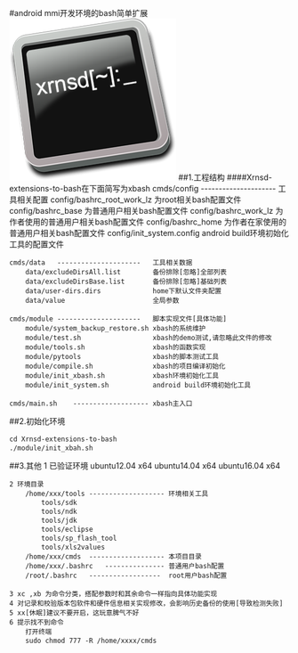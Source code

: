 #android mmi开发环境的bash简单扩展
![Logo](data/logo.png)
##1.工程结构
####Xrnsd-extensions-to-bash在下面简写为xbash
	cmds/config	---------------------	工具相关配置
		config/bashrc_root_work_lz		为root相关bash配置文件
		config/bashrc_base				为普通用户相关bash配置文件
		config/bashrc_work_lz			为作者使用的普通用户相关bash配置文件
		config/bashrc_home				为作者在家使用的普通用户相关bash配置文件
		config/init_system.config		android build环境初始化工具的配置文件

	cmds/data	---------------------	工具相关数据
		data/excludeDirsAll.list		备份排除[忽略]全部列表
		data/excludeDirsBase.list		备份排除[忽略]基础列表
		data/user-dirs.dirs				home下默认文件夹配置
		data/value						全局参数

	cmds/module	---------------------	脚本实现文件[具体功能]
		module/system_backup_restore.sh	xbash的系统维护
		module/test.sh					xbash的demo测试,请忽略此文件的修改
		module/tools.sh					xbash的函数实现
		module/pytools					xbash的脚本测试工具
		module/compile.sh				xbash的项目编译初始化
		module/init_xbash.sh			xbash环境初始化工具
		module/init_system.sh			android build环境初始化工具

	cmds/main.sh	-------------------	xbash主入口

##2.初始化环境

	cd Xrnsd-extensions-to-bash
	./module/init_xbah.sh

##3.其他
	1 已验证环境
		ubuntu12.04 x64
		ubuntu14.04 x64
		ubuntu16.04 x64

	2 环境目录
		/home/xxx/tools	-------------------	环境相关工具
			tools/sdk
			tools/ndk
			tools/jdk
			tools/eclipse
			tools/sp_flash_tool
			tools/xls2values
		/home/xxx/cmds	-------------------	本项目目录
		/home/xxx/.bashrc	---------------	普通用户bash配置
		/root/.bashrc	------------------	root用户bash配置

	3 xc ,xb 为命令分类，搭配参数时和其余命令一样指向具体功能实现
	4 对记录和校验版本包软件和硬件信息相关实现修改，会影响历史备份的使用[导致检测失败]
	5 xx[休眠]建议不要开启，这玩意脾气不好
	6 提示找不到命令
		打开终端
		sudo chmod 777 -R /home/xxxx/cmds
